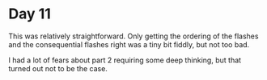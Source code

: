 # Day 11

This was relatively straightforward. Only getting the ordering of the flashes and the consequential flashes right
was a tiny bit fiddly, but not too bad.

I had a lot of fears about part 2 requiring some deep thinking, but that turned out not to be the case.
